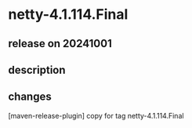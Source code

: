 # netty-4.1.114.Final

## release on 20241001
## description
## changes
[maven-release-plugin] copy for tag netty-4.1.114.Final

